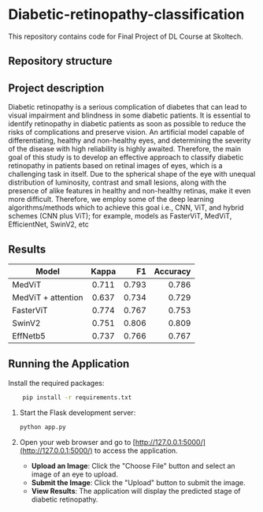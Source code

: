 # Diabetic-retinopathy-classification

This repository contains code for Final Project of DL Course at Skoltech.

## Repository structure

## Project description

Diabetic retinopathy is a serious complication of 
diabetes that can lead to visual impairment and
blindness in some diabetic patients. It is essential
to identify retinopathy in diabetic patients as soon
as possible to reduce the risks of complications
and preserve vision. An artificial model capable
of differentiating, healthy and non-healthy eyes,
and determining the severity of the disease with
high reliability is highly awaited. Therefore, the
main goal of this study is to develop an effective
approach to classify diabetic retinopathy in patients
based on retinal images of eyes, which is a challenging task in itself. Due to the spherical shape
of the eye with unequal distribution of luminosity,
contrast and small lesions, along with the presence
of alike features in healthy and non-healthy retinas,
make it even more difficult. Therefore, we employ some of the deep learning algorithms/methods
which to achieve this goal i.e., CNN, ViT, and hybrid schemes (CNN plus ViT); for example, models
as FasterViT, MedViT, EfficientNet, SwinV2, etc

## Results

| Model             | Kappa         | F1    | Accuracy |
| ------------------|:-------------:| -----:|---------:|
| MedViT            | 0.711         | 0.793 | 0.786    |       
| MedViT + attention| 0.637         | 0.734 | 0.729    |
| FasterViT         | 0.774         | 0.767 | 0.753    | 
| SwinV2            | 0.751         | 0.806 | 0.809    | 
| EffNetb5          | 0.737         | 0.766 | 0.767    |

## Running the Application

Install the required packages:
```bash
    pip install -r requirements.txt
```

1. Start the Flask development server:

    ```bash
    python app.py
    ```
2. Open your web browser and go to [http://127.0.0.1:5000/](http://127.0.0.1:5000/) to access the application.
   - **Upload an Image**: Click the "Choose File" button and select an image of an eye to upload.
   - **Submit the Image**: Click the "Upload" button to submit the image.
   - **View Results**: The application will display the predicted stage of diabetic retinopathy.

